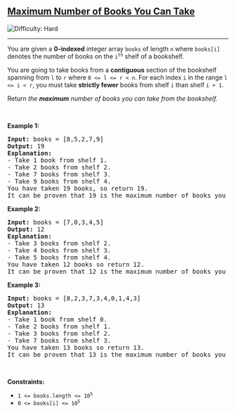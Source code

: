 <h2><a href="https://leetcode.com/problems/maximum-number-of-books-you-can-take">Maximum Number of Books You Can Take</a></h2> <img src='https://img.shields.io/badge/Difficulty-Hard-red' alt='Difficulty: Hard' /><hr><p>You are given a <strong>0-indexed</strong> integer array <code>books</code> of length <code>n</code> where <code>books[i]</code> denotes the number of books on the <code>i<sup>th</sup></code> shelf of a bookshelf.</p>

<p>You are going to take books from a <strong>contiguous</strong> section of the bookshelf spanning from <code>l</code> to <code>r</code> where <code>0 &lt;= l &lt;= r &lt; n</code>. For each index <code>i</code> in the range <code>l &lt;= i &lt; r</code>, you must take <strong>strictly fewer</strong> books from shelf <code>i</code> than shelf <code>i + 1</code>.</p>

<p>Return <em>the <strong>maximum</strong> number of books you can take from the bookshelf.</em></p>

<p>&nbsp;</p>
<p><strong class="example">Example 1:</strong></p>

<pre>
<strong>Input:</strong> books = [8,5,2,7,9]
<strong>Output:</strong> 19
<strong>Explanation:</strong>
- Take 1 book from shelf 1.
- Take 2 books from shelf 2.
- Take 7 books from shelf 3.
- Take 9 books from shelf 4.
You have taken 19 books, so return 19.
It can be proven that 19 is the maximum number of books you can take.
</pre>

<p><strong class="example">Example 2:</strong></p>

<pre>
<strong>Input:</strong> books = [7,0,3,4,5]
<strong>Output:</strong> 12
<strong>Explanation:</strong>
- Take 3 books from shelf 2.
- Take 4 books from shelf 3.
- Take 5 books from shelf 4.
You have taken 12 books so return 12.
It can be proven that 12 is the maximum number of books you can take.
</pre>

<p><strong class="example">Example 3:</strong></p>

<pre>
<strong>Input:</strong> books = [8,2,3,7,3,4,0,1,4,3]
<strong>Output:</strong> 13
<strong>Explanation:</strong>
- Take 1 book from shelf 0.
- Take 2 books from shelf 1.
- Take 3 books from shelf 2.
- Take 7 books from shelf 3.
You have taken 13 books so return 13.
It can be proven that 13 is the maximum number of books you can take.
</pre>

<p>&nbsp;</p>
<p><strong>Constraints:</strong></p>

<ul>
	<li><code>1 &lt;= books.length &lt;= 10<sup>5</sup></code></li>
	<li><code>0 &lt;= books[i] &lt;= 10<sup>5</sup></code></li>
</ul>
